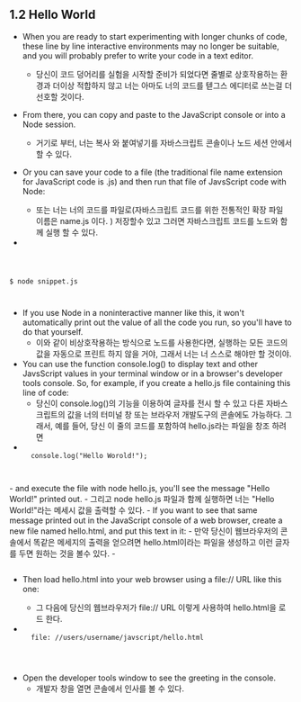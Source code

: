 ## 1.2 Hello World
- When you are ready to start experimenting with longer chunks of code, these line by line interactive environments may no longer be suitable, and you will probably prefer to write your code in a text editor.
    - 당신이 코드 덩어리를 실험을 시작할 준비가 되었다면 줄별로 상호작용하는 환경과 더이상 적합하지 않고 너는 아마도 너의 코드를 텓그스 에디터로 쓰는걸 더 선호할 것이다.
- From there, you can copy and paste to the JavaScript console or into a Node session.
    - 거기로 부터, 너는 복사 와 붙여넣기를 자바스크립트 콘솔이나 노드 세션 안에서 할 수 있다.
- Or you can save your code to a file (the traditional file name extension for JavaScript code is .js) and then run that file of JavsScript code with Node:
    - 또는 너는 너의 코드를 파일로(자바스크립트 코드를 위한 전통적인 확장 파일 이름은 name.js 이다. ) 저장할수 있고 그러면 자바스크립트 코드를 노드와 함께 실행 할 수 있다.

- <code>
 $ node snippet.js 

</code> 

- If you use Node in a noninteractive manner like this, it won't automatically print out the value of all the code you run, so you'll have to do that yourself.
    - 이와 같이 비상호작용하는 방식으로 노드를 사용한다면, 실행하는 모든 코드의 값을 자동으로 프린트 하지 않을 거야, 그래서 너는 너 스스로 해야만 할 것이야.
- You can use the function console.log() to display text and other JavsScript values in your terminal window or in a browser's developer tools console. So, for example, if you create a hello.js file containing this line of code:
    - 당신이 console.log()의 기능을 이용하여 글자를 전시 할 수 있고 다른 자바스크립트의 값을 너의 터미널 창 또는 브라우저 개발도구의 콘솔에도 가능하다. 그래서, 예를 들어, 당신 이 줄의 코드를 포함하여 hello.js라는 파일을 창조 하려면 
- <code>
    console.log("Hello Worold!");
</code>
-  and execute the file with node hello.js, you'll see the message "Hello World!" printed out.
    - 그리고 node hello.js 파일과 함께 실행하면 너는 "Hello World!"라는 메세시 값을 출력할 수 있다.
- If you want to see that same message printed out in the JavaScript console of a web browser, create a new file named hello.html, and put this text in it:
    - 만약 당신이 웹브라우저의 콘솔에서 똑같은 메세지의 출력을 얻으려면 hello.html이라는 파일을 생성하고 이런 글자를 두면 원하는 것을 볼수 있다.
- <code>
    <script src="hello.js"></script>
</code>

- Then load hello.html into your web browser using a file:// URL like this one:
    - 그 다음에 당신의 웹브라우저가 file:// URL 이렇게 사용하여 hello.html을 로드 한다.

- <code>
    file: //users/username/javscript/hello.html 
</code>

- Open the developer tools window to see the greeting in the console.
    - 개발자 창을 열면 콘솔에서 인사를 볼 수 있다.
